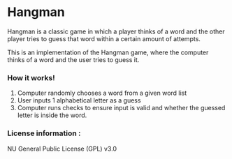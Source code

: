 # Hangman
Hangman is a classic game in which a player thinks of a word and the other player tries to guess that word within a certain amount of attempts.

This is an implementation of the Hangman game, where the computer thinks of a word and the user tries to guess it. 


### How it works!
1. Computer randomly chooses a word from a given word list
2. User inputs 1 alphabetical letter as a guess 
3. Computer runs checks to ensure input is valid and whether the guessed letter is inside the word. 




### License information : 
NU General Public License (GPL) v3.0

